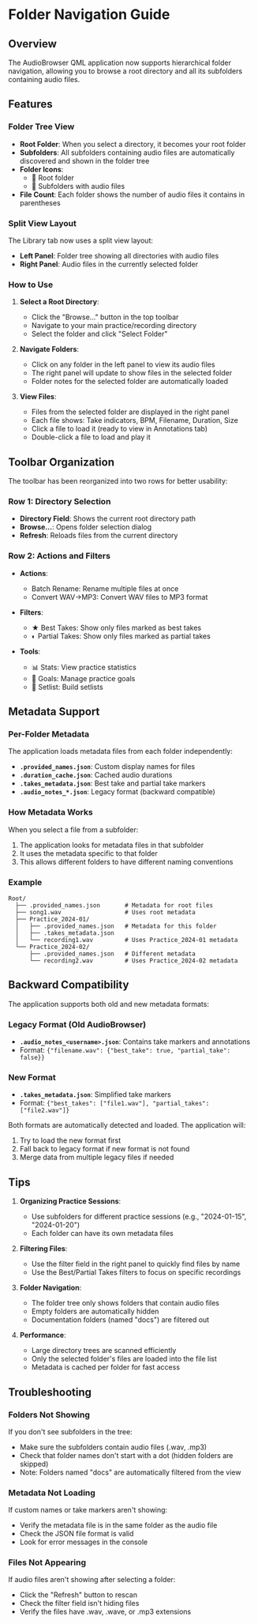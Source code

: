 # Folder Navigation Guide

## Overview

The AudioBrowser QML application now supports hierarchical folder navigation, allowing you to browse a root directory and all its subfolders containing audio files.

## Features

### Folder Tree View

- **Root Folder**: When you select a directory, it becomes your root folder
- **Subfolders**: All subfolders containing audio files are automatically discovered and shown in the folder tree
- **Folder Icons**:
  - 📁 Root folder
  - 📂 Subfolders with audio files
- **File Count**: Each folder shows the number of audio files it contains in parentheses

### Split View Layout

The Library tab now uses a split view layout:

- **Left Panel**: Folder tree showing all directories with audio files
- **Right Panel**: Audio files in the currently selected folder

### How to Use

1. **Select a Root Directory**:
   - Click the "Browse..." button in the top toolbar
   - Navigate to your main practice/recording directory
   - Select the folder and click "Select Folder"

2. **Navigate Folders**:
   - Click on any folder in the left panel to view its audio files
   - The right panel will update to show files in the selected folder
   - Folder notes for the selected folder are automatically loaded

3. **View Files**:
   - Files from the selected folder are displayed in the right panel
   - Each file shows: Take indicators, BPM, Filename, Duration, Size
   - Click a file to load it (ready to view in Annotations tab)
   - Double-click a file to load and play it

## Toolbar Organization

The toolbar has been reorganized into two rows for better usability:

### Row 1: Directory Selection
- **Directory Field**: Shows the current root directory path
- **Browse...**: Opens folder selection dialog
- **Refresh**: Reloads files from the current directory

### Row 2: Actions and Filters
- **Actions**:
  - Batch Rename: Rename multiple files at once
  - Convert WAV→MP3: Convert WAV files to MP3 format
  
- **Filters**:
  - ★ Best Takes: Show only files marked as best takes
  - ◐ Partial Takes: Show only files marked as partial takes
  
- **Tools**:
  - 📊 Stats: View practice statistics
  - 🎯 Goals: Manage practice goals
  - 🎵 Setlist: Build setlists

## Metadata Support

### Per-Folder Metadata

The application loads metadata files from each folder independently:

- **`.provided_names.json`**: Custom display names for files
- **`.duration_cache.json`**: Cached audio durations
- **`.takes_metadata.json`**: Best take and partial take markers
- **`.audio_notes_*.json`**: Legacy format (backward compatible)

### How Metadata Works

When you select a file from a subfolder:
1. The application looks for metadata files in that subfolder
2. It uses the metadata specific to that folder
3. This allows different folders to have different naming conventions

### Example

```
Root/
  ├── .provided_names.json       # Metadata for root files
  ├── song1.wav                  # Uses root metadata
  ├── Practice_2024-01/
  │   ├── .provided_names.json   # Metadata for this folder
  │   ├── .takes_metadata.json
  │   └── recording1.wav         # Uses Practice_2024-01 metadata
  └── Practice_2024-02/
      ├── .provided_names.json   # Different metadata
      └── recording2.wav         # Uses Practice_2024-02 metadata
```

## Backward Compatibility

The application supports both old and new metadata formats:

### Legacy Format (Old AudioBrowser)
- **`.audio_notes_<username>.json`**: Contains take markers and annotations
- Format: `{"filename.wav": {"best_take": true, "partial_take": false}}`

### New Format
- **`.takes_metadata.json`**: Simplified take markers
- Format: `{"best_takes": ["file1.wav"], "partial_takes": ["file2.wav"]}`

Both formats are automatically detected and loaded. The application will:
1. Try to load the new format first
2. Fall back to legacy format if new format is not found
3. Merge data from multiple legacy files if needed

## Tips

1. **Organizing Practice Sessions**: 
   - Use subfolders for different practice sessions (e.g., "2024-01-15", "2024-01-20")
   - Each folder can have its own metadata files

2. **Filtering Files**:
   - Use the filter field in the right panel to quickly find files by name
   - Use the Best/Partial Takes filters to focus on specific recordings

3. **Folder Navigation**:
   - The folder tree only shows folders that contain audio files
   - Empty folders are automatically hidden
   - Documentation folders (named "docs") are filtered out

4. **Performance**:
   - Large directory trees are scanned efficiently
   - Only the selected folder's files are loaded into the file list
   - Metadata is cached per folder for fast access

## Troubleshooting

### Folders Not Showing

If you don't see subfolders in the tree:
- Make sure the subfolders contain audio files (.wav, .mp3)
- Check that folder names don't start with a dot (hidden folders are skipped)
- Note: Folders named "docs" are automatically filtered from the view

### Metadata Not Loading

If custom names or take markers aren't showing:
- Verify the metadata file is in the same folder as the audio file
- Check the JSON file format is valid
- Look for error messages in the console

### Files Not Appearing

If audio files aren't showing after selecting a folder:
- Click the "Refresh" button to rescan
- Check the filter field isn't hiding files
- Verify the files have .wav, .wave, or .mp3 extensions
